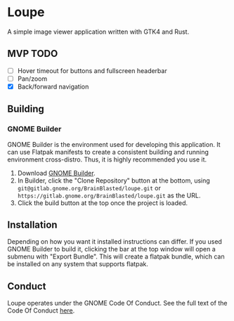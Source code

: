 # Loupe

A simple image viewer application written with GTK4 and Rust.

## MVP TODO

* [ ] Hover timeout for buttons and fullscreen headerbar
* [ ] Pan/zoom
* [x] Back/forward navigation

## Building

### GNOME Builder

GNOME Builder is the environment used for developing this application. It can use Flatpak manifests to create a consistent building and running environment cross-distro. Thus, it is highly
recommended you use it.

1. Download [GNOME Builder](https://flathub.org/apps/details/org.gnome.Builder).
2. In Builder, click the "Clone Repository" button at the bottom, using `git@gitlab.gnome.org/BrainBlasted/loupe.git`
or `https://gitlab.gnome.org/BrainBlasted/loupe.git` as the URL.
3. Click the build button at the top once the project is loaded.


## Installation

Depending on how you want it installed instructions can differ. If you
used GNOME Builder to build it, clicking the bar at the top window will 
open a submenu with "Export Bundle". This will create a flatpak bundle, 
which can be installed on any system that supports flatpak.

## Conduct

Loupe operates under the GNOME Code Of Conduct. See the full
text of the Code Of Conduct [here](CODE_OF_CONDUCT.md).
